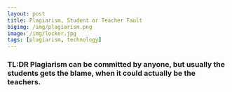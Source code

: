 ```yaml
---
layout: post
title: Plagiarism, Student or Teacher Fault
bigimg: /img/plagiarism.png
image: /img/locker.jpg
tags: [plagiarism, technology]
---
```


### TL:DR Plagiarism can be committed by anyone, but usually the students gets the blame, when it could actually be the teachers.
